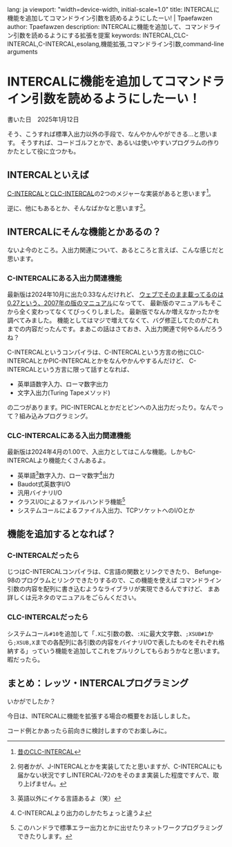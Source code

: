 lang: ja
viewport: "width=device-width, initial-scale=1.0"
title: INTERCALに機能を追加してコマンドライン引数を読めるようにしたーい! | Tpaefawzen
author: Tpaefawzen
description: INTERCALに機能を追加して、コマンドライン引数を読めるようにする拡張を提案
keywords: INTERCAL,CLC-INTERCAL,C-INTERCAL,esolang,機能拡張,コマンドライン引数,command-line arguments

# INTERCALに機能を追加してコマンドライン引数を読めるようにしたーい！

書いた日　2025年1月12日

そう、こうすれば標準入出力以外の手段で、なんやかんやができる…と思います。
そうすれば、コードゴルフとかで、あるいは使いやすいプログラムの作りかたとして役に立つかも。

## INTERCALといえば
[C-INTERCAL]と[CLC-INTERCAL]の2つのメジャーな実装があると思います[^2]。

逆に、他にもあるとか、そんなばかなと思います[^1]。

[C-INTERCAL]: https://gitlab.com/esr/intercal
[CLC-INTERCAL]: https://uilebheist.srht.site/
[^1]: 何者かが、J-INTERCALとかを実装してたと思いますが、C-INTERCALにも届かない状況ですしINTERCAL-72のをそのまま実装した程度ですんで、取り上げません。
[^2]: [昔のCLC-INTERCAL](http://www.catb.org/~esr/intercal/)

## INTERCALにそんな機能とかあるの？
ないよ今のところ。入出力関連について、あるところと言えば、こんな感じだと思います。

### C-INTERCALにある入出力関連機能
最新版は2024年10月に出た0.33なんだけれど、
[ウェブでそのまま載ってるのは0.27という、2007年の版のマニュアル](http://www.catb.org/~esr/intercal/ick.htm)になってて、
最新版のマニュアルもそこから全く変わってなくてびっくりしました。
最新版でなんか増えなかったかを調べてみました。
機能としてはマジで増えてなくて、バグ修正してたのがこれまでの内容だったんです。まあこの話はさておき、入出力関連で何やるんだろうね？

C-INTERCALというコンパイラは、C-INTERCALという方言の他にCLC-INTERCALとかPIC-INTERCALとかをなんやかんやするんだけど、
C-INTERCALという方言に限って話すとなれば、

* 英単語数字入力、ローマ数字出力
* 文字入出力(Turing Tapeメソッド)

の二つがあります。PIC-INTERCALとかだとピンへの入出力だったり。なんでって？組み込みプログラミング。

### CLC-INTERCALにある入出力関連機能
最新版は2024年4月の1.00で、入出力としてはこんな機能。しかもC-INTERCALより機能たくさんあるよ。

* 英単語[^3]数字入力、ローマ数字[^4]出力
* Baudot式英数字I/O
* 汎用バイナリI/O
* クラスI/Oによるファイルハンドラ機能[^5]
* システムコールによるファイル入出力、TCPソケットへのI/Oとか

[^3]: 英語以外にイケる言語あるよ（笑）
[^4]: C-INTERCALより出力のしかたちょっと違うよ
[^5]: このハンドラで標準エラー出力とかに出せたりネットワークプログラミングできたりします。

## 機能を追加するとなれば？
### C-INTERCALだったら
じつはC-INTERCALコンパイラは、C言語の関数とリンクできたり、
Befunge-98のプログラムとリンクできたりするので、この機能を使えば
コマンドライン引数の内容を配列に書き込むようなライブラリが実現できるんですけど、
まあ詳しくは元ネタのマニュアルをごらんください。

### CLC-INTERCALだったら
システムコール`#10`を追加して「`.X`に引数の数、`:X`に最大文字数、`;XSUB#1`から`;XSUB,X`までの各配列に各引数の内容をバイナリI/Oで表したものをそれぞれ格納する」っていう機能を追加してこれをプルリクしてもらおうかなと思います。暇だったら。

## まとめ：レッツ・INTERCALプログラミング
いかがでしたか？

今日は、INTERCALに機能を拡張する場合の概要をお話ししました。

コード例とかあったら前向きに検討しますのでお楽しみに。
